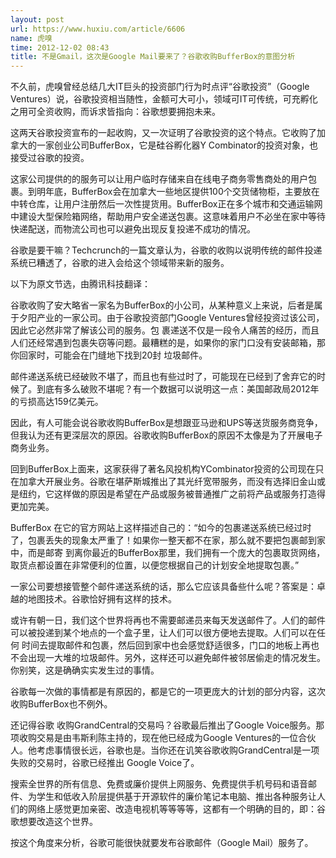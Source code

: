 ```yaml
---
layout: post
url: https://www.huxiu.com/article/6606
name: 虎嗅
time: 2012-12-02 08:43
title: 不是Gmail，这次是Google Mail要来了？谷歌收购BufferBox的意图分析
---
```

不久前，虎嗅曾经总结几大IT巨头的投资部门行为时点评“谷歌投资”（Google Ventures）说，谷歌投资相当随性，金额可大可小，领域可IT可传统，可充孵化之用可全资收购，而诉求皆指向：谷歌想要拥抱未来。

这两天谷歌投资宣布的一起收购，又一次证明了谷歌投资的这个特点。它收购了加拿大的一家创业公司BufferBox，它是硅谷孵化器Y Combinator的投资对象，也接受过谷歌的投资。

这家公司提供的的服务可以让用户临时存储来自在线电子商务零售商处的用户包裹。到明年底，BufferBox会在加拿大一些地区提供100个交货储物柜，主要放在中转仓库，让用户注册然后一次性提货用。BufferBox正在多个城市和交通运输网中建设大型保险箱网络，帮助用户安全递送包裹。这意味着用户不必坐在家中等待快递配送，而物流公司也可以避免出现反复投递不成功的情况。

谷歌是要干嘛？Techcrunch的一篇文章认为，谷歌的收购以说明传统的邮件投递系统已糟透了，谷歌的进入会给这个领域带来新的服务。

以下为原文节选，由腾讯科技翻译：

谷歌收购了安大略省一家名为BufferBox的小公司，从某种意义上来说，后者是属于夕阳产业的一家公司。由于谷歌投资部门Google Ventures曾经投资过该公司，因此它必然非常了解该公司的服务。包 裹递送不仅是一段令人痛苦的经历，而且人们还经常遇到包裹失窃等问题。最糟糕的是，如果你的家门口没有安装邮箱，那你回家时，可能会在门缝地下找到20封 垃圾邮件。

邮件递送系统已经破败不堪了，而且也有些过时了，可能现在已经到了舍弃它的时候了。到底有多么破败不堪呢？有一个数据可以说明这一点：美国邮政局2012年的亏损高达159亿美元。

因此，有人可能会说谷歌收购BufferBox是想跟亚马逊和UPS等送货服务商竞争，但我认为还有更深层次的原因。谷歌收购BufferBox的原因不太像是为了开展电子商务业务。

回到BufferBox上面来，这家获得了著名风投机构YCombinator投资的公司现在只在加拿大开展业务。谷歌在堪萨斯城推出了其光纤宽带服务，而没有选择旧金山或是纽约，它这样做的原因是希望在产品或服务被普通推广之前将产品或服务打造得更加完美。

BufferBox 在它的官方网站上这样描述自己的：“如今的包裹递送系统已经过时了，包裹丢失的现象太严重了！如果你一整天都不在家，那么就不要把包裹邮到家中，而是邮寄 到离你最近的BufferBox那里，我们拥有一个庞大的包裹取货网络，取货点都设置在非常便利的位置，以便您根据自己的计划安全地提取包裹。”

一家公司要想接管整个邮件递送系统的话，那么它应该具备些什么呢？答案是：卓越的地图技术。谷歌恰好拥有这样的技术。

或许有朝一日，我们这个世界将再也不需要邮递员来每天发送邮件了。人们的邮件可以被投递到某个地点的一个盒子里，让人们可以很方便地去提取。人们可以在任何 时间去提取邮件和包裹，然后回到家中也会感觉舒适很多，门口的地板上再也不会出现一大堆的垃圾邮件。另外，这样还可以避免邮件被邻居偷走的情况发生。你别笑，这是确确实实发生过的事情。

谷歌每一次做的事情都是有原因的，都是它的一项更庞大的计划的部分内容，这次收购BufferBox也不例外。

还记得谷歌 收购GrandCentral的交易吗？谷歌最后推出了Google Voice服务。那项收购交易是由韦斯利陈主持的，现在他已经成为Google Ventures的一位合伙人。他考虑事情很长远，谷歌也是。当你还在讥笑谷歌收购GrandCentral是一项失败的交易时，谷歌已经推出 Google Voice了。

搜索全世界的所有信息、免费或廉价提供上网服务、免费提供手机号码和语音邮件、为学生和低收入阶层提供基于开源软件的廉价笔记本电脑、推出各种服务让人们的网络上感觉更加亲密、改造电视机等等等等，这都有一个明确的目的，即：谷歌想要改造这个世界。

按这个角度来分析，谷歌可能很快就要发布谷歌邮件（Google Mail）服务了。

